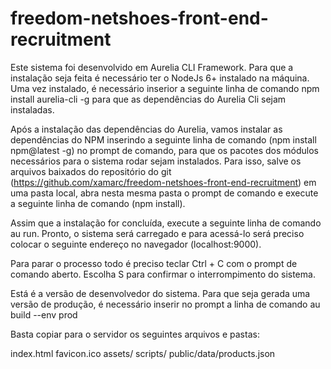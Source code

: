 # freedom-netshoes-front-end-recruitment
Este sistema foi desenvolvido em Aurelia CLI Framework.
Para que a instalação seja feita é necessário ter o NodeJs 6+ instalado na máquina.
Uma vez instalado, é necessário inserior a seguinte linha de comando   npm install aurelia-cli -g  para que as dependências do Aurelia Cli sejam instaladas.

Após a instalação das dependências do Aurelia, vamos instalar as dependências do NPM inserindo a seguinte linha de comando (npm install npm@latest -g) no prompt de comando, para que os pacotes dos módulos necessários para o sistema rodar sejam instalados. Para isso, salve os arquivos baixados do repositório do git (https://github.com/xamarc/freedom-netshoes-front-end-recruitment) em uma pasta local, abra nesta mesma pasta o prompt de comando e execute a seguinte linha de comando (npm install).

Assim que a instalação for concluída, execute a seguinte linha de comando   au run. Pronto, o sistema será carregado e para acessá-lo será preciso colocar o seguinte endereço no navegador (localhost:9000).

Para parar o processo todo é preciso teclar Ctrl + C com o prompt de comando aberto. Escolha S para confirmar o interrompimento do sistema.

Está é a versão de desenvolvedor do sistema.
Para que seja gerada uma versão de produção, é necessário inserir no prompt a linha de comando   au build --env prod

Basta copiar para o servidor os seguintes arquivos e pastas:

index.html
favicon.ico
assets/
scripts/
public/data/products.json


 
